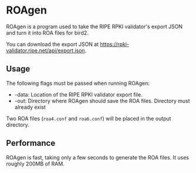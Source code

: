 # ROAgen

ROAgen is a program used to take the RIPE RPKI validator's export JSON and turn it into ROA files for bird2.

You can download the export JSON at https://rpki-validator.ripe.net/api/export.json.

## Usage

The following flags must be passed when running ROAgen:
- -data: Location of the RIPE RPKI validator export file.
- -out: Directory where ROAgen should save the ROA files. Directory must already exist

Two ROA files (`roa4.conf` and `roa6.conf`) will be placed in the output directory.

## Performance

ROAgen is fast, taking only a few seconds to generate the ROA files. It uses roughly 200MB of RAM.